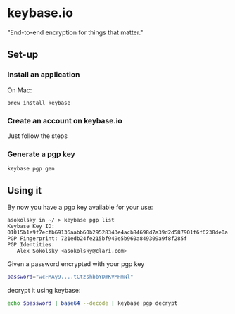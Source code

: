 # keybase.io

"End-to-end encryption for things that matter."

## Set-up

### Install an application

On Mac:

```
brew install keybase
```

### Create an account on keybase.io

Just follow the steps

### Generate a pgp key

```
keybase pgp gen
```

## Using it

By now you have a pgp key available for your use:

```
asokolsky in ~/ > keybase pgp list
Keybase Key ID:  01015b1e9f7ecfb69136aabb60b29528343e4acb84698d7a39d2d587901f6f6238de0a
PGP Fingerprint: 721edb24fe215bf949e5b960a849309a9f8f285f
PGP Identities:
   Alex Sokolsky <asokolsky@clari.com>
```

Given a password encrypted with your pgp key
```sh
password="wcFMAy9....tCtzshbbYDmKVMHmNl"
```
decrypt it using keybase:
```sh
echo $password | base64 --decode | keybase pgp decrypt
```
